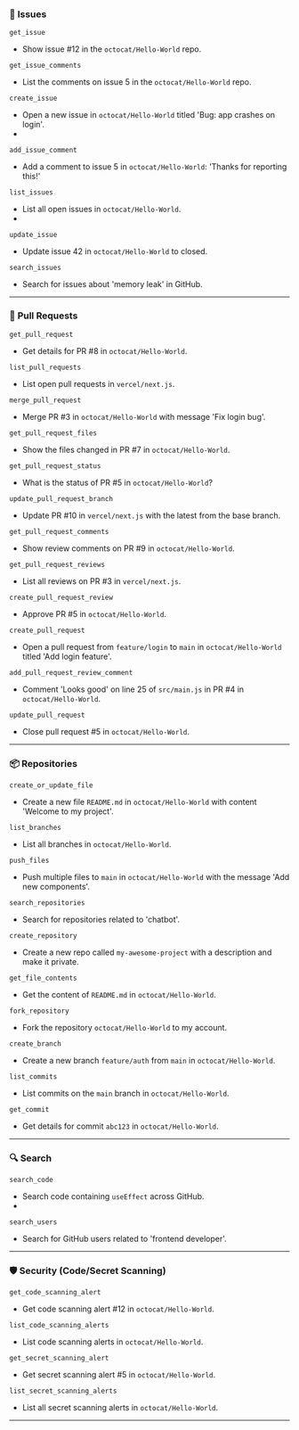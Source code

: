 ### 🐛 **Issues**
`get_issue`
- Show issue #12 in the `octocat/Hello-World` repo.

`get_issue_comments`
- List the comments on issue 5 in the `octocat/Hello-World` repo.

`create_issue`
- Open a new issue in `octocat/Hello-World` titled 'Bug: app crashes on login'.
-
`add_issue_comment`
- Add a comment to issue 5 in `octocat/Hello-World`: 'Thanks for reporting this!'

`list_issues`
- List all open issues in `octocat/Hello-World`.
-
`update_issue`
- Update issue 42 in `octocat/Hello-World` to closed.

`search_issues`
- Search for issues about 'memory leak' in GitHub.

---

### 🔀 **Pull Requests**
`get_pull_request`
- Get details for PR #8 in `octocat/Hello-World`.

`list_pull_requests`
- List open pull requests in `vercel/next.js`.

`merge_pull_request`
- Merge PR #3 in `octocat/Hello-World` with message 'Fix login bug'.

`get_pull_request_files`
- Show the files changed in PR #7 in `octocat/Hello-World`.

`get_pull_request_status`
- What is the status of PR #5 in `octocat/Hello-World`?

`update_pull_request_branch`
- Update PR #10 in `vercel/next.js` with the latest from the base branch.

`get_pull_request_comments`
- Show review comments on PR #9 in `octocat/Hello-World`.

`get_pull_request_reviews`
- List all reviews on PR #3 in `vercel/next.js`.

`create_pull_request_review`
- Approve PR #5 in `octocat/Hello-World`.

`create_pull_request`
- Open a pull request from `feature/login` to `main` in `octocat/Hello-World` titled 'Add login feature'.

`add_pull_request_review_comment`
- Comment 'Looks good' on line 25 of `src/main.js` in PR #4 in `octocat/Hello-World`.

`update_pull_request`
- Close pull request #5 in `octocat/Hello-World`.

---

### 📦 **Repositories**
`create_or_update_file`
- Create a new file `README.md` in `octocat/Hello-World` with content 'Welcome to my project'.

`list_branches`
- List all branches in `octocat/Hello-World`.

`push_files`
- Push multiple files to `main` in `octocat/Hello-World` with the message 'Add new components'.

`search_repositories`
- Search for repositories related to 'chatbot'.

`create_repository`
- Create a new repo called `my-awesome-project` with a description and make it private.

`get_file_contents`
- Get the content of `README.md` in `octocat/Hello-World`.

`fork_repository`
- Fork the repository `octocat/Hello-World` to my account.

`create_branch`
- Create a new branch `feature/auth` from `main` in `octocat/Hello-World`.

`list_commits`
- List commits on the `main` branch in `octocat/Hello-World`.

`get_commit`
- Get details for commit `abc123` in `octocat/Hello-World`.

---

### 🔍 **Search**
`search_code`
- Search code containing `useEffect` across GitHub.
-
`search_users`
- Search for GitHub users related to 'frontend developer'.

---

### 🛡️ **Security (Code/Secret Scanning)**
`get_code_scanning_alert`
- Get code scanning alert #12 in `octocat/Hello-World`.

`list_code_scanning_alerts`
- List code scanning alerts in `octocat/Hello-World`.

`get_secret_scanning_alert`
- Get secret scanning alert #5 in `octocat/Hello-World`.

`list_secret_scanning_alerts`
- List all secret scanning alerts in `octocat/Hello-World`.

---

